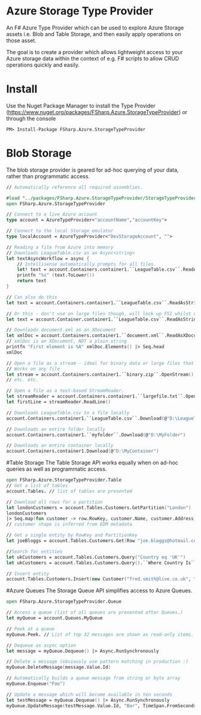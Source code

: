 Azure Storage Type Provider
=================

An F# Azure Type Provider which can be used to explore Azure Storage assets i.e. Blob and Table Storage, and then easily apply operations on those asset.

The goal is to create a provider which allows lightweight access to your Azure storage data within the context of e.g. F# scripts to allow CRUD operations quickly and easily.

# Install

Use the Nuget Package Manager to install the Type Provider (https://www.nuget.org/packages/FSharp.Azure.StorageTypeProvider) or through the console

```
PM> Install-Package FSharp.Azure.StorageTypeProvider
```
# Blob Storage
The blob storage provider is geared for ad-hoc querying of your data, rather than programmatic access.
```fsharp
// Automatically reference all required assemblies.

#load "../packages/FSharp.Azure.StorageTypeProvider/StorageTypeProvider.fsx"
open FSharp.Azure.StorageTypeProvider

// Connect to a live Azure account
type account = AzureTypeProvider<"accountName","accountKey">

// Connect to the local Storage emulator
type localAccount = AzureTypeProvider<"DevStorageAccount", "">

// Reading a file from Azure into memory
// Downloads LeagueTable.csv as an Async<string>
let textAsyncWorkflow = async {
	// Intellisense automatically prompts for all files.
	let! text = account.Containers.container1.``LeagueTable.csv``.ReadAsStringAsync()
	printfn "%s" (text.ToLower())
	return text
}

// Can also do this
let text = account.Containers.container1.``LeagueTable.csv``.ReadAsStringAsync() |> Async.RunSynchronously

// Or this - don't use on large files though, will lock up FSI whilst downloading...
let text = account.Container.container1.``LeagueTable.csv``.ReadAsString()

// Downloads document.xml as an XDocument
let xmlDoc = account.Containers.container1.``document.xml``.ReadAsXDocument()
// xmlDoc is an XDocument, NOT a plain string
printfn "First element is %A" xmlDoc.Elements() |> Seq.head
xmlDoc

// Open a file as a stream - ideal for binary data or large files that you want to process sequentially
// Works on any file
let stream = account.Containers.container1.``binary.zip``.OpenStream()
// etc. etc.

// Open a file as a text-based StreamReader.
let streamReader = account.Containers.container1.``largefile.txt``.OpenStreamAsText()
let firstLine = streamReader.ReadLine()

// Downloads LeagueTable.csv to a file locally
account.Containers.container1.``LeagueTable.csv``.Download(@"D:\LeagueTable.csv")

// Downloads an entire folder locally
account.Containers.container1.``myfolder``.Download(@"D:\MyFolder")

// Downloads an entire container locally
account.Containers.container1.Download(@"D:\MyContainer")
```
#Table Storage
The Table Storage API works equally when on ad-hoc queries as well as programmatic access.
```fsharp
open FSharp.Azure.StorageTypeProvider.Table
// Get a list of tables
account.Tables. // list of tables are presented

// Download all rows for a partition
let londonCustomers = account.Tables.Customers.GetPartition("London")
londonCustomers
|> Seq.map(fun customer -> row.RowKey, customer.Name, customer.Address)
// customer shape is inferred from EDM metadata 

// Get a single entity by RowKey and PartitionKey
let joeBloggs = account.Tables.Customers.Get(Row "joe.bloggs@hotmail.com", Partition "London")

//Search for entities
let ukCustomers = account.Tables.Customers.Query("Country eq 'UK'")
let ukCustomers = account.Tables.Customers.Query().``Where Country Is``.``Equal To``("UK").Execute()

// Insert entity
account.Tables.Customers.Insert(new Customer("fred.smith@live.co.uk", "UK", "London"))
```
#Azure Queues
The Storage Queue API simplifies access to Azure Queues.
```fsharp
open FSharp.Azure.StorageTypeProvider.Queue

// Access a queue (list of all queues are presented after Queues.)
let myQueue = account.Queues.MyQueue

// Peek at a queue
myQueue.Peek. // List of top 32 messages are shown as read-only items.

// Dequeue as async option
let message = myQueue.Dequeue() |> Async.RunSynchronously

// Delete a message (obviously use pattern matching in production :)
myQueue.DeleteMessage(message.Value.Id)

// Automatically builds a queue message from string or byte array
myQueue.Enqueue("Foo")

// Update a message which will become available in ten seconds
let testMessage = myQueue.Dequeue() |> Async.RunSynchronously
myQueue.UpdateMessage(testMessage.Value.Id, "Bar", TimeSpan.FromSeconds(10.))
```
